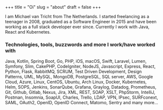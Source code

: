 +++
title = "Oi"
slug = "about"
draft = false
+++

I am Michael van Tricht from The Netherlands. I started freelancing as a teenager in 2008, graduated as a Software Engineer in 2015 and have been working as a full stack developer ever since. Currently I work with Java, React and Kubernetes.

### Technologies, tools, buzzwords and more I work/have worked with
 Java, Kotlin, Spring Boot, Go, PHP, iOS, macOS, Swift, Laravel, Lumen, Symfony, Slim, CakePHP, CodeIgniter, NodeJS, Javascript, Express, React, 
 Python, Flask, RabbitMQ, SCRUM, Test Driven Development, Design Patterns, UML, MySQL, MongoDB, PostgreSQL, SQL server, AWS, Google Cloud, Azure,
 Linux, CentOS, Ubuntu, Arch Linux, Docker, Kubernetes, Helm, SOPS, Jenkins, SonarQube, Grafana, Graylog, Datadog, Prometheus, Git, Github, Gitlab,
 Nexus, Jira, XML, REST, SOAP, XSLT, PhpStorm, IntelliJ, Postman, Insomnia, SoapUI, Charles, Trello, LDAP, VPN, IPsec, SURFconext, SAML, OAuth2,
 OpenID, OpenID Connect, Matomo, Sentry and many more...
